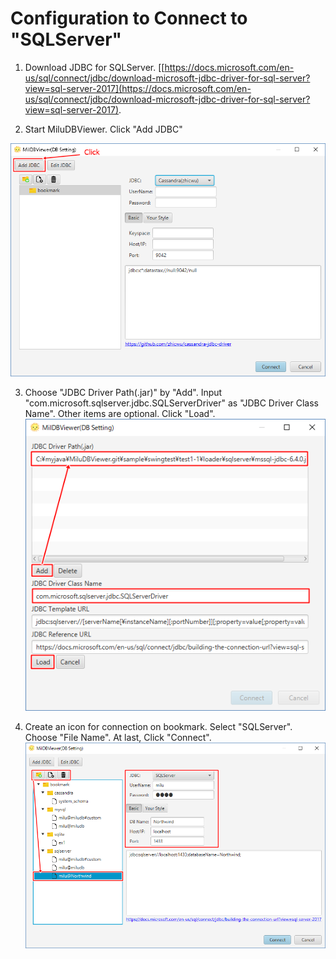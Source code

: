 # Configuration to Connect to "SQLServer"

1. Download JDBC for SQLServer. [[https://docs.microsoft.com/en-us/sql/connect/jdbc/download-microsoft-jdbc-driver-for-sql-server?view=sql-server-2017](https://docs.microsoft.com/en-us/sql/connect/jdbc/download-microsoft-jdbc-driver-for-sql-server?view=sql-server-2017).

2. Start MiluDBViewer. Click "Add JDBC"

![alt tag](a01.start_add_driver.png)

3. Choose "JDBC Driver Path(.jar)" by "Add". Input "com.microsoft.sqlserver.jdbc.SQLServerDriver" as "JDBC Driver Class Name". Other items are optional. Click "Load".
![alt tag](a02.add_driver_SQLServer.png)

4. Create an icon for connection on bookmark. Select "SQLServer". Choose "File Name". At last, Click "Connect".
![alt tag](a03.connect_SQLServer.png)
